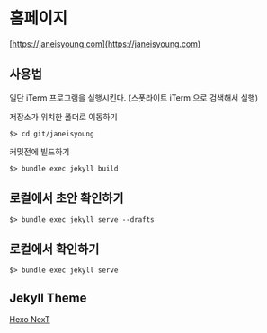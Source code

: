 # 홈페이지
[https://janeisyoung.com](https://janeisyoung.com)

## 사용법
일단 iTerm 프로그램을 실행시킨다. (스폿라이트 iTerm 으로 검색해서 실행)

저장소가 위치한 폴더로 이동하기 
```
$> cd git/janeisyoung
```

커밋전에 빌드하기
```
$> bundle exec jekyll build
```

## 로컬에서 초안 확인하기
```
$> bundle exec jekyll serve --drafts
```

## 로컬에서 확인하기
```
$> bundle exec jekyll serve
```

## Jekyll Theme 
[Hexo NexT](https://github.com/iissnan/hexo-theme-next) 